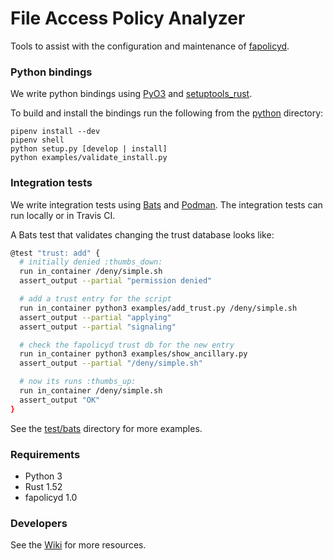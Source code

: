 File Access Policy Analyzer
===

Tools to assist with the configuration and maintenance of [fapolicyd](https://github.com/linux-application-whitelisting/fapolicyd).

### Python bindings

We write python bindings using [PyO3](https://github.com/PyO3/pyo3) and [setuptools_rust](https://setuptools-rust.readthedocs.io/en/latest/).

To build and install the bindings run the following from the [python](python) directory:

```
pipenv install --dev
pipenv shell
python setup.py [develop | install]
python examples/validate_install.py
```

### Integration tests

We write integration tests using [Bats](https://bats-core.readthedocs.io/en/latest/index.html) and [Podman](https://podman.io/).  The integration tests can run locally or in Travis CI.

A Bats test that validates changing the trust database looks like:

```bash
@test "trust: add" {
  # initially denied :thumbs_down:
  run in_container /deny/simple.sh
  assert_output --partial "permission denied"

  # add a trust entry for the script
  run in_container python3 examples/add_trust.py /deny/simple.sh
  assert_output --partial "applying"
  assert_output --partial "signaling"

  # check the fapolicyd trust db for the new entry
  run in_container python3 examples/show_ancillary.py
  assert_output --partial "/deny/simple.sh"

  # now its runs :thumbs_up:
  run in_container /deny/simple.sh
  assert_output "OK"
}
```

See the [test/bats](tests/bats) directory for more examples.

### Requirements

- Python 3
- Rust 1.52
- fapolicyd 1.0

### Developers

See the [Wiki](https://github.com/ctc-oss/fapolicy-analyzer/wiki) for more resources.
